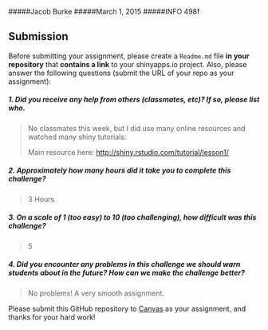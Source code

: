 #####Jacob Burke
#####March 1, 2015
#####INFO 498f


Submission
----------

Before submitting your assignment, please create a `Readme.md` file **in your repository** that **contains a link** to your shinyapps.io project. Also, please answer the following questions (submit the URL of your repo as your assignment):

##### 1. Did you receive any help from others (classmates, etc)? If so, please list who.

> No classmates this week, but I did use many online resources and watched many shiny tutorials.
> 
> Main resource here: http://shiny.rstudio.com/tutorial/lesson1/

##### 2. Approximately how many hours did it take you to complete this challenge?

> 3 Hours

##### 3. On a scale of 1 (too easy) to 10 (too challenging), how difficult was this challenge?

> 5

##### 4. Did you encounter any problems in this challenge we should warn students about in the future? How can we make the challenge better?

> No problems! A very smooth assignment.

Please submit this GitHub repository to <a href="https://canvas.uw.edu/courses/1023398/assignments/3079013" target="_blank">Canvas</a> as your assignment, and thanks for your hard work!
